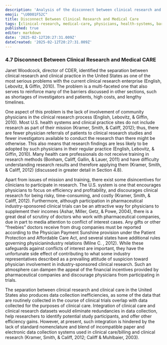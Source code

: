 ```yaml
---
description: 'Analysis of the disconnect between clinical research and medical care, highlighting issues such as lack of community physician involvement, shortages of investigators and patients, high costs, and lengthy timelines.'
emoji: "\U0001F52C"
title: Disconnect Between Clinical Research and Medical Care
tags: [clinical-research, medical-care, physicians, health-systems, barriers]
published: true
editor: markdown
date: '2025-02-12T20:27:31.009Z'
dateCreated: '2025-02-12T20:27:31.009Z'
---
```

### 4.7 Disconnect Between Clinical Research and Medical CARE

Janet Woodcock, director of CDER, identified the separation between clinical research and clinical practice in the United States as one of the most serious problems with the current clinical research enterprise (English, Lebovitz, & Giffin, 2010). The problem is a multi-faceted one that also serves to reinforce many of the barriers discussed in other sections, such as shortages of investigators and patients, high costs, and lengthy timelines.

One aspect of this problem is the lack of involvement of community physicians in the clinical research process (English, Lebovitz, & Giffin, 2010). Most U.S. health systems and clinical practice sites do not include research as part of their mission (Kramer, Smith, & Califf, 2012); thus, there are fewer physician referrals of patients to clinical research studies and fewer investigators available to conduct the research than there might be otherwise. This also means that research findings are less likely to be adopted by such physicians in their regular practice (English, Lebovitz, & Giffin, 2010). Many health care professionals do not receive training in research methods (Bonham, Califf, Gallin, & Lauer, 2011) and have difficulty understanding research results and therefore applying them (Kramer, Smith, & Califf, 2012) (discussed in greater detail in Section 4.8).

Apart from issues of mission and training, there exist some disincentives for clinicians to participate in research. The U.S. system is one that encourages physicians to focus on efficiency and profitability, and discourages clinical research for being risky, time-consuming, and costly (Kramer, Smith, & Califf, 2012). Furthermore, although participation in pharmaceutical industry-sponsored clinical trials can be an attractive way for physicians to supplement their incomes (Ashar, Miller, Getz, & Powe, 2004), there is a great deal of scrutiny of doctors who work with pharmaceutical companies, due in part to media attention to conflict of interest cases. Any gifts or other “freebies” doctors receive from drug companies must be reported according to the Physician Payment Sunshine provision under the Patient Protection and Affordable Care Act, and several states have additional rules governing physicianindustry relations (Milne C. , 2012). While these safeguards against conflicts of interest are important, they have the unfortunate side effect of contributing to what some industry representatives described as a prevailing attitude of suspicion toward physician involvement in industry-sponsored clinical research. Such an atmosphere can dampen the appeal of the financial incentives provided by pharmaceutical companies and discourage physicians from participating in trials.

The separation between clinical research and clinical care in the United States also produces data collection inefficiencies, as some of the data that are routinely collected in the course of clinical trials overlap with data collected for the purposes of clinical care. Integration of clinical care and clinical research datasets would eliminate redundancies in data collection, help researchers to identify potential study participants, and offer other efficiency gains. However, at present, such integration is hindered by the lack of standard nomenclature and blend of incompatible paper and electronic data collection systems used in clinical care/billing and clinical research (Kramer, Smith, & Califf, 2012; Califf & Muhlbaier, 2003).



